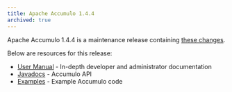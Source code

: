 ```yaml
---
title: Apache Accumulo 1.4.4
archived: true
---
```


Apache Accumulo 1.4.4 is a maintenance release containing [these changes][changes].

Below are resources for this release:

* [User Manual] - In-depth developer and administrator documentation
* [Javadocs] - Accumulo API
* [Examples] - Example Accumulo code

[changes]: https://github.com/apache/accumulo/blob/1.4.4/CHANGES
[User Manual]: /1.4/accumulo_user_manual.pdf
[Javadocs]: /1.4/apidocs/
[Examples]: /1.4/examples/
